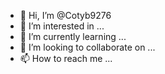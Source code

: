 - 👋 Hi, I’m @Cotyb9276
- 👀 I’m interested in ...
- 🌱 I’m currently learning ...
- 💞️ I’m looking to collaborate on ...
- 📫 How to reach me ...

<!---
Cotyb9276/Cotyb9276 is a ✨ special ✨ repository because its `README.md` (this file) appears on your GitHub profile.
You c0an click the Preview link to take a look at your changes.
--->
